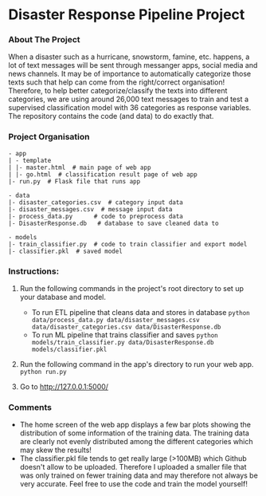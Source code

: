# Disaster Response Pipeline Project

### About The Project
When a disaster such as a hurricane, snowstorm, famine, etc. happens, a lot of text messages will
be sent through messanger apps, social media and news channels. It may be of importance to 
automatically categorize those texts such that help can come from the right/correct organisation!
Therefore, to help better categorize/classify the texts into different categories, we are using
around 26,000 text messages to train and test a supervised classification model with 36 categories
as response variables. The repository contains the code (and data) to do exactly that.

### Project Organisation
```
- app
| - template
| |- master.html  # main page of web app
| |- go.html  # classification result page of web app
|- run.py  # Flask file that runs app

- data
|- disaster_categories.csv  # category input data
|- disaster_messages.csv  # message input data
|- process_data.py      # code to preprocess data
|- DisasterResponse.db   # database to save cleaned data to

- models
|- train_classifier.py  # code to train classifier and export model
|- classifier.pkl  # saved model 
```

### Instructions:
1. Run the following commands in the project's root directory to set up your database and model.

    - To run ETL pipeline that cleans data and stores in database
        `python data/process_data.py data/disaster_messages.csv data/disaster_categories.csv data/DisasterResponse.db`
    - To run ML pipeline that trains classifier and saves
        `python models/train_classifier.py data/DisasterResponse.db models/classifier.pkl`

2. Run the following command in the app's directory to run your web app.
    `python run.py`

3. Go to http://127.0.0.1:5000/

### Comments
* The home screen of the web app displays a few bar plots showing the distribution of some information
of the training data. The training data are clearly not evenly distributed among the different 
categories which may skew the results!
* The classifier.pkl file tends to get really large (>100MB) which Github doesn't allow to be 
uploaded. Therefore I uploaded a smaller file that was only trained on fewer training data and
may therefore not always be very accurate. Feel free to use the code and train the model yourself!